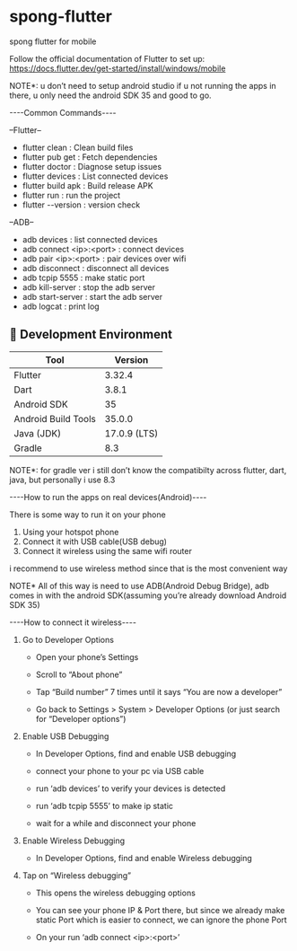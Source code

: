 <h1 class="code-line" data-line-start=0 data-line-end=1 ><a id="spongflutter_0"></a>spong-flutter</h1>
<p class="has-line-data" data-line-start="1" data-line-end="2">spong flutter for mobile</p>
<p class="has-line-data" data-line-start="4" data-line-end="5">Follow the official documentation of Flutter to set up: <a href="https://docs.flutter.dev/get-started/install/windows/mobile">https://docs.flutter.dev/get-started/install/windows/mobile</a></p>
<p class="has-line-data" data-line-start="6" data-line-end="7">NOTE*: u don’t need to setup android studio if u not running the apps in there, u only need the android SDK 35 and good to go.</p>
<p class="has-line-data" data-line-start="9" data-line-end="10">----Common Commands----</p>
<p class="has-line-data" data-line-start="11" data-line-end="12">–Flutter–</p>
<ul>
<li class="has-line-data" data-line-start="12" data-line-end="13">flutter clean          : Clean build files</li>
<li class="has-line-data" data-line-start="13" data-line-end="14">flutter pub get        : Fetch dependencies</li>
<li class="has-line-data" data-line-start="14" data-line-end="15">flutter doctor         : Diagnose setup issues</li>
<li class="has-line-data" data-line-start="15" data-line-end="16">flutter devices        : List connected devices</li>
<li class="has-line-data" data-line-start="16" data-line-end="17">flutter build apk      : Build release APK</li>
<li class="has-line-data" data-line-start="17" data-line-end="18">flutter run            : run the project</li>
<li class="has-line-data" data-line-start="18" data-line-end="20">flutter --version      : version check</li>
</ul>
<p class="has-line-data" data-line-start="20" data-line-end="21">–ADB–</p>
<ul>
<li class="has-line-data" data-line-start="21" data-line-end="22">adb devices                     : list connected devices</li>
<li class="has-line-data" data-line-start="22" data-line-end="23">adb connect &lt;ip&gt;:&lt;port&gt;         : connect devices</li>
<li class="has-line-data" data-line-start="23" data-line-end="24">adb pair &lt;ip&gt;:&lt;port&gt;            : pair devices over wifi</li>
<li class="has-line-data" data-line-start="24" data-line-end="25">adb disconnect                  : disconnect all devices</li>
<li class="has-line-data" data-line-start="25" data-line-end="26">adb tcpip 5555                  : make static port</li>
<li class="has-line-data" data-line-start="26" data-line-end="27">adb kill-server                 : stop the adb server</li>
<li class="has-line-data" data-line-start="27" data-line-end="28">adb start-server                : start the adb server</li>
<li class="has-line-data" data-line-start="28" data-line-end="29">adb logcat                      : print log</li>
</ul>
<h2 class="code-line" data-line-start=31 data-line-end=32 ><a id="_Development_Environment_31"></a>🧩 Development Environment</h2>
<table class="table table-striped table-bordered">
<thead>
<tr>
<th>Tool</th>
<th>Version</th>
</tr>
</thead>
<tbody>
<tr>
<td>Flutter</td>
<td>3.32.4</td>
</tr>
<tr>
<td>Dart</td>
<td>3.8.1</td>
</tr>
<tr>
<td>Android SDK</td>
<td>35</td>
</tr>
<tr>
<td>Android Build Tools</td>
<td>35.0.0</td>
</tr>
<tr>
<td>Java (JDK)</td>
<td>17.0.9 (LTS)</td>
</tr>
<tr>
<td>Gradle</td>
<td>8.3</td>
</tr>
</tbody>
</table>
<p class="has-line-data" data-line-start="42" data-line-end="43">NOTE*: for gradle ver i still don’t know the compatibilty across flutter, dart, java, but personally i use 8.3</p>
<p class="has-line-data" data-line-start="45" data-line-end="46">----How to run the apps on real devices(Android)----</p>
<p class="has-line-data" data-line-start="47" data-line-end="48">There is some way to run it on your phone</p>
<ol>
<li class="has-line-data" data-line-start="48" data-line-end="49">Using your hotspot phone</li>
<li class="has-line-data" data-line-start="49" data-line-end="50">Connect it with USB cable(USB debug)</li>
<li class="has-line-data" data-line-start="50" data-line-end="52">Connect it wireless using the same wifi router</li>
</ol>
<p class="has-line-data" data-line-start="52" data-line-end="53">i recommend to use wireless method since that is the most convenient way</p>
<p class="has-line-data" data-line-start="54" data-line-end="55">NOTE* All of this way is need to use ADB(Android Debug Bridge), adb comes in with the android SDK(assuming you’re already download Android SDK 35)</p>
<p class="has-line-data" data-line-start="57" data-line-end="58">----How to connect it wireless----</p>
<ol>
<li class="has-line-data" data-line-start="59" data-line-end="69">
<p class="has-line-data" data-line-start="59" data-line-end="60">Go to Developer Options</p>
<ul>
<li class="has-line-data" data-line-start="61" data-line-end="63">
<p class="has-line-data" data-line-start="61" data-line-end="62">Open your phone’s Settings</p>
</li>
<li class="has-line-data" data-line-start="63" data-line-end="65">
<p class="has-line-data" data-line-start="63" data-line-end="64">Scroll to “About phone”</p>
</li>
<li class="has-line-data" data-line-start="65" data-line-end="67">
<p class="has-line-data" data-line-start="65" data-line-end="66">Tap “Build number” 7 times until it says “You are now a developer”</p>
</li>
<li class="has-line-data" data-line-start="67" data-line-end="69">
<p class="has-line-data" data-line-start="67" data-line-end="68">Go back to Settings &gt; System &gt; Developer Options (or just search for “Developer options”)</p>
</li>
</ul>
</li>
<li class="has-line-data" data-line-start="69" data-line-end="81">
<p class="has-line-data" data-line-start="69" data-line-end="70">Enable USB Debugging</p>
<ul>
<li class="has-line-data" data-line-start="71" data-line-end="73">
<p class="has-line-data" data-line-start="71" data-line-end="72">In Developer Options, find and enable USB debugging</p>
</li>
<li class="has-line-data" data-line-start="73" data-line-end="75">
<p class="has-line-data" data-line-start="73" data-line-end="74">connect your phone to your pc via USB cable</p>
</li>
<li class="has-line-data" data-line-start="75" data-line-end="77">
<p class="has-line-data" data-line-start="75" data-line-end="76">run ‘adb devices’ to verify your devices is detected</p>
</li>
<li class="has-line-data" data-line-start="77" data-line-end="79">
<p class="has-line-data" data-line-start="77" data-line-end="78">run ‘adb tcpip 5555’ to make ip static</p>
</li>
<li class="has-line-data" data-line-start="79" data-line-end="81">
<p class="has-line-data" data-line-start="79" data-line-end="80">wait for a while and disconnect your phone</p>
</li>
</ul>
</li>
<li class="has-line-data" data-line-start="81" data-line-end="85">
<p class="has-line-data" data-line-start="81" data-line-end="82">Enable Wireless Debugging</p>
<ul>
<li class="has-line-data" data-line-start="83" data-line-end="85">In Developer Options, find and enable Wireless debugging</li>
</ul>
</li>
<li class="has-line-data" data-line-start="85" data-line-end="92">
<p class="has-line-data" data-line-start="85" data-line-end="86">Tap on “Wireless debugging”</p>
<ul>
<li class="has-line-data" data-line-start="87" data-line-end="89">
<p class="has-line-data" data-line-start="87" data-line-end="88">This opens the wireless debugging options</p>
</li>
<li class="has-line-data" data-line-start="89" data-line-end="91">
<p class="has-line-data" data-line-start="89" data-line-end="90">You can see your phone IP &amp; Port there, but since we already make static Port which is easier to connect, we can ignore the phone Port</p>
</li>
<li class="has-line-data" data-line-start="91" data-line-end="92">
<p class="has-line-data" data-line-start="91" data-line-end="92">On your run ‘adb connect &lt;ip&gt;:&lt;port&gt;’</p>
</li>
</ul>
</li>
</ol>